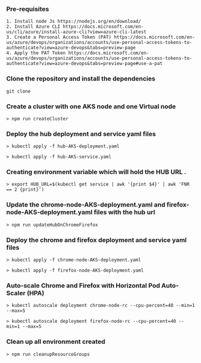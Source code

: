 ### Pre-requisites

    1. Install node Js https://nodejs.org/en/download/
    2. Install Azure CLI https://docs.microsoft.com/en-us/cli/azure/install-azure-cli?view=azure-cli-latest
    3. Create a Personal Access Token (PAT) https://docs.microsoft.com/en-us/azure/devops/organizations/accounts/use-personal-access-tokens-to-authenticate?view=azure-devops&tabs=preview-page
    4. Apply the PAT Token https://docs.microsoft.com/en-us/azure/devops/organizations/accounts/use-personal-access-tokens-to-authenticate?view=azure-devops&tabs=preview-page#use-a-pat

### Clone the repository and install the dependencies

    git clone

### Create a cluster with one AKS node and one Virtual node

    > npm run createCluster

### Deploy the hub deployment and service yaml files

    > kubectl apply -f hub-AKS-deployment.yaml

    > kubectl apply -f hub-AKS-service.yaml

### Creating environment variable which will hold the HUB URL .

    > export HUB_URL=$(kubectl get service | awk '{print $4}' | awk 'FNR == 2 {print}')

### Update the chrome-node-AKS-deployment.yaml and firefox-node-AKS-deployment.yaml files with the hub url

    > npm run updateHubOnChromeFirefox

### Deploy the chrome and firefox deployment and service yaml files

    > kubectl apply -f chrome-node-AKS-deployment.yaml

    > kubectl apply -f firefox-node-AKS-deployment.yaml

### Auto-scale Chrome and Firefox with Horizontal Pod Auto-Scaler (HPA)

    > kubectl autoscale deployment chrome-node-rc --cpu-percent=40 --min=1 --max=5

    > kubectl autoscale deployment firefox-node-rc --cpu-percent=40 --min=1 --max=5

### Clean up all environment created

    > npm run cleanupResourceGroups
